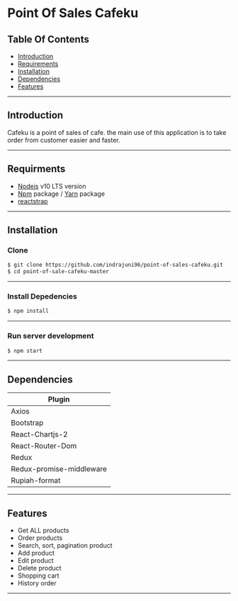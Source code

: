 # Point Of Sales Cafeku 

## Table Of Contents

  - [Introduction](#introduction)
  - [Requirements](#requirments)
  - [Installation](#installation)
  - [Dependencies](#dependencies)
  - [Features](#features)
  
___

## Introduction

Cafeku is a point of sales of cafe. the main use of this application is to take order from customer easier and faster.

___

## Requirments

* [Nodejs](https://nodejs.org/en/) v10 LTS version
* [Npm](https://www.npmjs.com/get-npm) package / [Yarn](https://yarnpkg.com/lang/en/docs/install/#mac-stable) package
* [reactstrap](https://reactstrap.github.io/)
___

## Installation

### Clone

```sh
$ git clone https://github.com/indrajuni96/point-of-sales-cafeku.git
$ cd point-of-sale-cafeku-master
```
---
### Install Depedencies

```sh
$ npm install
```
---
### Run server development

```sh
$ npm start
```
---

## Dependencies

| Plugin |
| ------ |
| Axios |
| Bootstrap |
| React-Chartjs-2 |
| React-Router-Dom |
| Redux |
| Redux-promise-middleware |
| Rupiah-format |

___

## Features

* Get ALL products
* Order products
* Search, sort, pagination product
* Add product
* Edit product
* Delete product
* Shopping cart
* History order

___

<!-- ## Screenshots -->
